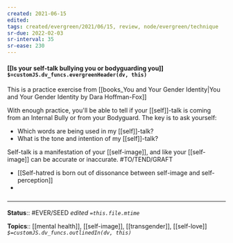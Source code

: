```yaml
---
created: 2021-06-15
edited: 
tags: created/evergreen/2021/06/15, review, node/evergreen/technique 
sr-due: 2022-02-03
sr-interval: 35
sr-ease: 230
---
```


#### [[Is your self-talk bullying you or bodyguarding you]] `$=customJS.dv_funcs.evergreenHeader(dv, this)`
This is a practice exercise from [[books_You and Your Gender Identity|You and Your Gender Identity by Dara Hoffman-Fox]]

With enough practice, you'll be able to tell if your [[self]]-talk is coming from an Internal Bully or from your Bodyguard. The key is to ask yourself: 
- Which words are being used in my [[self]]-talk? 
- What is the tone and intention of my [[self]]-talk?

Self-talk is a manifestation of your [[self-image]], and like your [[self-image]] can be accurate or inaccurate. 
#TO/TEND/GRAFT 
- [[Self-hatred is born out of dissonance between self-image and self-perception]]
- 
### <hr class="footnote"/>

**Status**:: #EVER/SEED 
*edited `=this.file.mtime`*

**Topics**:: [[mental health]], [[self-image]], [[transgender]], [[self-love]]
*`$=customJS.dv_funcs.outlinedIn(dv, this)`*
